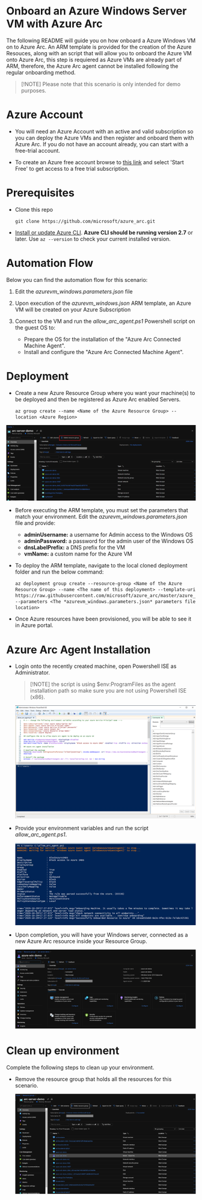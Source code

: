 #  Onboard an Azure Windows Server VM with Azure Arc

The following README will guide you on how onboard a Azure Windows VM on to Azure Arc.  An ARM template is provided for the creation of the Azure Resouces, along with an script that will allow you to onboard the Azure VM onto Azure Arc, this step is requiered as Azure VMs are already part of ARM, therefore, the Azure Arc agent cannot be installed following the regular onboarding method. 

   > [!NOTE] Please note that this scenario is only intended for demo purposes. 

# Azure Account  

* You will need an Azure Account with an active and valid subscription so you can deploy the Azure VMs and then register and onboard them with Azure Arc. If you do not have an account already, you can start with a free-trial account. 

* To create an Azure free account browse to [this link](https://azure.microsoft.com/en-us/free/) and select 'Start Free' to get access to a free trial subscription. 

# Prerequisites

* Clone this repo

    ```terminal
    git clone https://github.com/microsoft/azure_arc.git
    ```
    
* [Install or update Azure CLI](https://docs.microsoft.com/en-us/cli/azure/install-azure-cli?view=azure-cli-latest). **Azure CLI should be running version 2.7** or later. Use ```az --version``` to check your current installed version.

# Automation Flow

Below you can find the automation flow for this scenario:

1. Edit the *azurevm_windows.parameters.json* file 

2. Upon execution of the *azurevm_windows.json* ARM template, an Azure VM will be created on your Azure Subscription

3. Connect to the VM and run the *allow_arc_agent.ps1* Powershell script on the guest OS to: 
    * Prepare the OS for the installation of the "Azure Arc Connected Machine Agent".
    * Install and configure the "Azure Arc Connected Machine Agent". 

# Deployment

* Create a new Azure Resource Group where you want your machine(s) to be deployed and then be registered as Azure Arc enabled Servers. 

    ```terminal
    az group create --name <Name of the Azure Resource Group> --location <Azure Region>
    ```
    
![](../img/azure_windows/01.png)

* Before executing the ARM template, you must set the parameters that match your environment. Edit the *azurevm_windows.parameters.json* file and provide: 
    - **adminUsername:** a username for Admin access to the Windows OS
    - **adminPassword:** a password for the admin user of the Windows OS
    - **dnsLabelPrefix:** a DNS prefix for the VM 
    - **vmName:** a custom name for the Azure VM

* To deploy the ARM template, navigate to the local cloned deployment folder and run the below command:

    ```console
    az deployment group create --resource-group <Name of the Azure Resource Group> --name <The name of this deployment> --template-uri https://raw.githubusercontent.com/microsoft/azure_arc/master/azure_arc_servers_jumpstart/azure/arm_template/azurevm_windows.json --parameters <The *azurevm_windows.parameters.json* parameters file location>
    ```
* Once Azure resources have been provisioned, you will be able to see it in Azure portal. 

# Azure Arc Agent Installation 

* Login onto the recently created machine, open Powershell ISE as Administrator.

   > [!NOTE] the script is using $env:ProgramFiles as the agent installation path so make sure you are not using Powershell ISE (x86).

    ![](../img/azure_windows/02.png)

* Provide your environment variables and run the script *allow_arc_agent.ps1*. 

    ![](../img/azure_windows/03.png)

* Upon completion, you will have your Windows server, connected as a new Azure Arc resource inside your Resource Group.

    ![](../img/azure_windows/04.png)

# Clean up environment

Complete the following steps to clean up your environment.

* Remove the resource group that holds all the resources for this scenario. 

    ![](../img/azure_windows/05.png)


